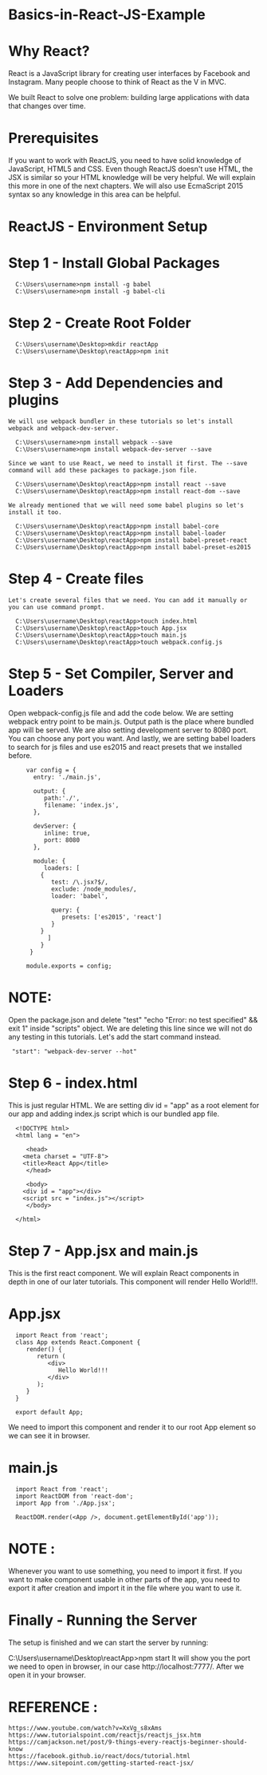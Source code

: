 # Basics-in-React-JS-Example

# Why React?
  React is a JavaScript library for creating user interfaces by Facebook and Instagram. Many people choose to think of React as the V in MVC.

  We built React to solve one problem: building large applications with data that changes over time.

# Prerequisites

   If you want to work with ReactJS, you need to have solid knowledge of JavaScript, HTML5 and CSS. Even though ReactJS doesn't use HTML, the JSX is similar so your HTML knowledge will be very helpful. We will explain this more in one of the next chapters. We will also use EcmaScript 2015 syntax so any knowledge in this area can be helpful.
  
# ReactJS - Environment Setup
  
# Step 1 - Install Global Packages
  
      C:\Users\username>npm install -g babel
      C:\Users\username>npm install -g babel-cli
      
# Step 2 - Create Root Folder
  
      C:\Users\username\Desktop>mkdir reactApp
      C:\Users\username\Desktop\reactApp>npm init
 
# Step 3 - Add Dependencies and plugins
 
    We will use webpack bundler in these tutorials so let's install webpack and webpack-dev-server.

      C:\Users\username>npm install webpack --save
      C:\Users\username>npm install webpack-dev-server --save
      
    Since we want to use React, we need to install it first. The --save command will add these packages to package.json file.

      C:\Users\username\Desktop\reactApp>npm install react --save
      C:\Users\username\Desktop\reactApp>npm install react-dom --save
      
    We already mentioned that we will need some babel plugins so let's install it too.

      C:\Users\username\Desktop\reactApp>npm install babel-core
      C:\Users\username\Desktop\reactApp>npm install babel-loader
      C:\Users\username\Desktop\reactApp>npm install babel-preset-react
      C:\Users\username\Desktop\reactApp>npm install babel-preset-es2015
 
# Step 4 - Create files
 
    Let's create several files that we need. You can add it manually or you can use command prompt.

      C:\Users\username\Desktop\reactApp>touch index.html
      C:\Users\username\Desktop\reactApp>touch App.jsx
      C:\Users\username\Desktop\reactApp>touch main.js
      C:\Users\username\Desktop\reactApp>touch webpack.config.js
      
# Step 5 - Set Compiler, Server and Loaders
 
   Open webpack-config.js file and add the code below. We are setting webpack entry point to be main.js. Output path is the place where bundled app will be served. We are also setting development server to 8080 port. You can choose any port you want. And lastly, we are setting babel loaders to search for js files and use es2015 and react presets that we installed before.
    
		 var config = {
		   entry: './main.js',

		   output: {
		      path:'./',
		      filename: 'index.js',
		   },

		   devServer: {
		      inline: true,
		      port: 8080
		   },

		   module: {
		      loaders: [
			 {
			    test: /\.jsx?$/,
			    exclude: /node_modules/,
			    loader: 'babel',

			    query: {
			       presets: ['es2015', 'react']
			    }
			 }
		       ]
		     }
		  }

		 module.exports = config;
  
#  NOTE:
   Open the package.json and delete "test" "echo \"Error: no test specified\" && exit 1" inside "scripts" object. We are deleting this line since we will not do any testing in this tutorials. Let's add the start command instead.
 
     "start": "webpack-dev-server --hot"
     
# Step 6 - index.html
  This is just regular HTML. We are setting div id = "app" as a root element for our app and adding index.js script which is our bundled app file.

	  <!DOCTYPE html>
	  <html lang = "en">

	     <head>
		<meta charset = "UTF-8">
		<title>React App</title>
	     </head>

	     <body>
		<div id = "app"></div>
		<script src = "index.js"></script>
	     </body>

	  </html>
  
# Step 7 - App.jsx and main.js
  This is the first react component. We will explain React components in depth in one of our later tutorials. This component will render Hello World!!!.

  # App.jsx

      import React from 'react';
      class App extends React.Component {
         render() {
            return (
               <div>
                  Hello World!!!
               </div>
            );
         }
      }

      export default App;
  
  We need to import this component and render it to our root App element so we can see it in browser.
  # main.js
  
      import React from 'react';
      import ReactDOM from 'react-dom';
      import App from './App.jsx';

      ReactDOM.render(<App />, document.getElementById('app'));
      
# NOTE :
  Whenever you want to use something, you need to import it first. If you want to make component usable in other parts of the app, you need to export it after creation and import it in the file where you want to use it.

# Finally  - Running the Server
 
 The setup is finished and we can start the server by running:

  C:\Users\username\Desktop\reactApp>npm start
  It will show you the port we need to open in browser, in our case http://localhost:7777/. After we open it in your browser.
  
# REFERENCE :

    https://www.youtube.com/watch?v=XxVg_s8xAms
    https://www.tutorialspoint.com/reactjs/reactjs_jsx.htm
    https://camjackson.net/post/9-things-every-reactjs-beginner-should-know
    https://facebook.github.io/react/docs/tutorial.html
    https://www.sitepoint.com/getting-started-react-jsx/
